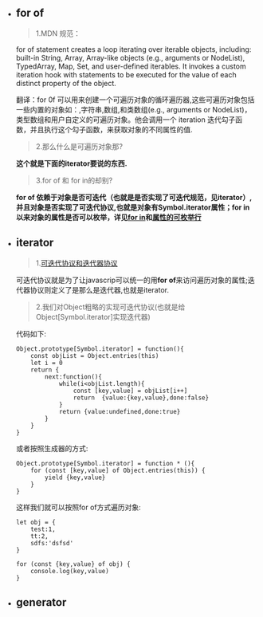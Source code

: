 - ## for of

  >1.MDN 规范：
  
  for of statement creates a loop iterating over iterable objects, including: built-in String, Array, Array-like objects (e.g., arguments or NodeList), TypedArray, Map, Set, and user-defined iterables. It invokes a custom iteration hook with statements to be executed for the value of each distinct property of the object.

  翻译：for 0f 可以用来创建一个可遍历对象的循环遍历器,这些可遍历对象包括一些内置的对象如：,字符串,数组,和类数组(e.g., arguments or NodeList)，类型数组和用户自定义的可遍历对象。他会调用一个 iteration 迭代勾子函数，并且执行这个勾子函数，来获取对象的不同属性的值.
  
  >2.那么什么是可遍历对象那?
  
  **这个就是下面的iterator要说的东西.**
  
  >3.for of 和 for in的却别?
  
  **for of 依赖于对象是否可迭代（也就是是否实现了可迭代规范，见iterator）,并且对象是否实现了可迭代协议,也就是对象有Symbol.iterator属性；for in 以来对象的属性是否可以枚举，详见[for in](https://developer.mozilla.org/zh-CN/docs/Web/JavaScript/Reference/Statements/for...in)和[属性的可枚举行](https://developer.mozilla.org/zh-CN/docs/Web/JavaScript/Enumerability_and_ownership_of_properties)**

- ## iterator
    >1.[可迭代协议和迭代器协议](https://developer.mozilla.org/zh-CN/docs/Web/JavaScript/Reference/Iteration_protocols)

    可迭代协议就是为了让javascrip可以统一的用**for of**来访问遍历对象的属性;迭代器协议则定义了是那么是迭代器,也就是iterator.

    >2.我们对Object粗略的实现可迭代协议(也就是给Object[Symbol.iterator]实现迭代器)
    
    代码如下:
    ```
    Object.prototype[Symbol.iterator] = function(){
        const objList = Object.entries(this)
        let i = 0
        return {
            next:function(){
                while(i<objList.length){
                    const [key,value] = objList[i++]
                    return  {value:{key,value},done:false} 
                }
                return {value:undefined,done:true}
            }    
        } 
    }
    ```
    或者按照生成器的方式:
    ```
    Object.prototype[Symbol.iterator] = function * (){
        for (const [key,value] of Object.entries(this)) {
            yield {key,value}
        }
    }
    ```

    这样我们就可以按照for of方式遍历对象:
    ```
    let obj = {
        test:1,
        tt:2,
        sdfs:'dsfsd'
    }

    for (const {key,value} of obj) {
        console.log(key,value)
    }
    ```

- ## generator
